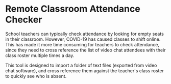 # Remote Classroom Attendance Checker
School teachers can typically check attendance by looking for empty seats in their classroom. However, COVID-19 has caused classes to shift online. This has made it more time consuming for teachers to check attendance, since they need to cross reference the list of video chat attendees with their class roster multiple times a day.

This tool is designed to import a folder of text files (exported from video chat software), and cross reference them against the teacher's class roster to quickly see who is absent.
